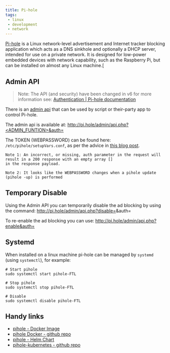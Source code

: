 ```yaml
---
title: Pi-hole
tags:
 - linux
 - development
 - network
---
```


[Pi-hole](https://pi-hole.net/) is a Linux network-level advertisement and Internet tracker blocking application which acts as a DNS sinkhole and optionally a DHCP server, intended for use on a private network. 
It is designed for low-power embedded devices with network capability, such as the Raspberry Pi, but can be installed on almost any Linux machine.[
<!--more-->

## Admin API

> Note: The API (and security) have been changed in v6 for more information see: [Authentication | Pi-hole documentation](https://docs.pi-hole.net/api/auth/)

There is an [admin api](https://discourse.pi-hole.net/t/pi-hole-api/1863) that can be used by script or their-party app to control Pi-hole.

The admin api is available at: http://pi.hole/admin/api.php?<ADMIN_FUNTION>&auth=<TOKEN>

The TOKEN (WEBPASSWORD) can be found here: `/etc/pihole/setupVars.conf`, as per the advice in [this blog post](https://pi-hole.net/blog/2022/11/17/upcoming-changes-authentication-for-more-api-endpoints-required/#page-content).

    Note 1: An incorrect, or missing, auth parameter in the request will result in a 200 response with an empty array [] 
    in the response payload.

    Note 2: It looks like the WEBPASSWORD changes when a pihole update (pihole -up) is performed

## Temporary Disable

Using the Admin API you can temporarily disable the ad blocking by using the command:
http://pi.hole/admin/api.php?disable=<SECONDS>&auth=<TOKEN>

To re-enable the ad blocking you can use:
http://pi.hole/admin/api.php?enable&auth=<TOKEN>

## Systemd

When installed on a linux machine pi-hole can be managed by `systemd` (using `systemctl`), for example:

```shell
# Start pihole
sudo systemctl start pihole-FTL

# Stop pihole
sudo systemctl stop pihole-FTL

# Disable
sudo systemctl disable pihole-FTL
```

## Handy links

* [pihole - Docker Image](https://hub.docker.com/r/pihole/pihole)
* [pihole Docker - github repo](https://github.com/pi-hole/docker-pi-hole#readme)
* [pihole - Helm Chart](https://artifacthub.io/packages/helm/mojo2600/pihole)
* [pihole-kubernetes - github repo](https://github.com/MoJo2600/pihole-kubernetes)
